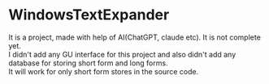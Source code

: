 # WindowsTextExpander
It is a project, made with help of AI(ChatGPT, claude etc). It is not complete yet. <br>
I didn't add any GU interface for this project and also didn't add any database for storing short form and long forms. <br>
It will work for only short form stores in the source code.
